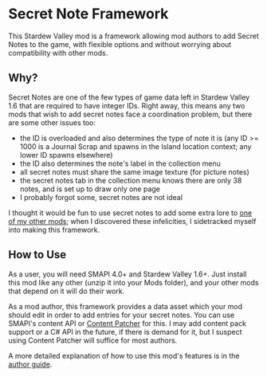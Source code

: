 # Secret Note Framework

This Stardew Valley mod is a framework allowing mod authors to add Secret Notes
to the game, with flexible options and without worrying about compatibility
with other mods.


## Why?

Secret Notes are one of the few types of game data left in Stardew Valley 1.6
that are required to have integer IDs. Right away, this means any two mods that
wish to add secret notes face a coordination problem, but there are some other
issues too:

* the ID is overloaded and also determines the type of note it is (any ID >=
  1000 is a Journal Scrap and spawns in the Island location context; any lower
  ID spawns elsewhere)
* the ID also determines the note's label in the collection menu
* all secret notes must share the same image texture (for picture notes)
* the secret notes tab in the collection menu knows there are only 38 notes,
  and is set up to draw only one page
* I probably forgot some, secret notes are not ideal

I thought it would be fun to use secret notes to add some extra lore to [one of
my other mods](https://github.com/ichortower/HatMouseLacey); when I discovered
these infelicities, I sidetracked myself into making this framework.


## How to Use

As a user, you will need SMAPI 4.0+ and Stardew Valley 1.6+. Just install this
mod like any other (unzip it into your Mods folder), and your other mods that
depend on it will do their work.

As a mod author, this framework provides a data asset which your mod should
edit in order to add entries for your secret notes. You can use SMAPI's content
API or [Content
Patcher](https://github.com/Pathoschild/StardewMods/tree/stable/ContentPatcher)
for this. I may add content pack support or a C# API in the future, if there is
demand for it, but I suspect using Content Patcher will suffice for most
authors.

A more detailed explanation of how to use this mod's features is in the [author
guide](author-guide.md).
